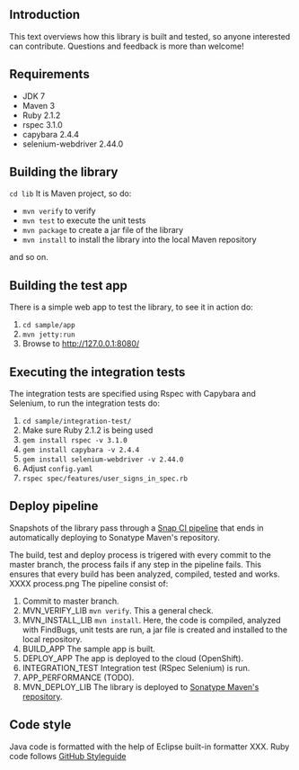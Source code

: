 ## Introduction
This text overviews how this library is built and tested, so anyone interested can contribute.
Questions and feedback is more than welcome! 

## Requirements
* JDK 7
* Maven 3
* Ruby 2.1.2 
 * rspec 3.1.0
 * capybara 2.4.4
 * selenium-webdriver 2.44.0

## Building the library
`cd lib`
It is Maven project, so do:
*  `mvn verify` to verify
*  `mvn test` to execute the unit tests
*  `mvn package` to create a jar file of the library
*  `mvn install` to install the library into the local Maven repository

and so on.

## Building the test app
There is a simple web app to test the library, to see it in action do:
 1. `cd sample/app`
 1. `mvn jetty:run`
 1. Browse to http://127.0.0.1:8080/

## Executing the integration tests
The integration tests are specified using Rspec with Capybara and Selenium, to run the integration tests do:
 1. `cd sample/integration-test/`
 1. Make sure Ruby 2.1.2 is being used
 1. `gem install rspec -v 3.1.0`
 1. `gem install capybara -v 2.4.4`
 1. `gem install selenium-webdriver -v 2.44.0`
 1.  Adjust  `config.yaml`
 1. `rspec spec/features/user_signs_in_spec.rb`

## Deploy pipeline
Snapshots of the library pass through a [Snap CI pipeline](https://snap-ci.com/user454322/browserid-verifier/branch/master) that ends in automatically deploying to Sonatype Maven's repository.

The build, test and deploy process is trigered with every commit to the master branch, the process fails if any step in the pipeline fails. This ensures that every build has been analyzed, compiled, tested and works.
XXXX process.png
The pipeline consist of:
 1. Commit to master branch.
 1. MVN_VERIFY_LIB `mvn verify`. This a general check.
 1. MVN_INSTALL_LIB `mvn install`. Here, the code is compiled, analyzed with FindBugs, unit tests are run, a jar file is created and installed to the local repository.
 1. BUILD_APP The sample app is built.
 1. DEPLOY_APP The app is deployed to the cloud (OpenShift).
 1. INTEGRATION_TEST Integration test (RSpec Selenium) is run.
 1. APP_PERFORMANCE (TODO).
 1. MVN_DEPLOY_LIB The library is deployed to [Sonatype Maven's repository](https://oss.sonatype.org/content/repositories/snapshots/info/modprobe/browserid-verifier).

## Code style
Java code is formatted with the help of Eclipse built-in formatter XXX.
Ruby code follows  [GitHub Styleguide](https://github.com/styleguide/ruby)



